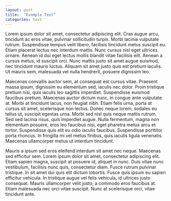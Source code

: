 ```yaml
---
layout: post
title:  "Example Text"
categories: text
---
```


Lorem ipsum dolor sit amet, consectetur adipiscing elit. Cras augue arcu, tincidunt ac eros vitae, pulvinar sollicitudin turpis. Morbi lacinia vulputate rutrum. Suspendisse tempus velit libero, facilisis tincidunt metus suscipit eu. Etiam placerat lectus nec interdum mattis. Nunc cursus nisl eget ultrices ornare. Aenean id dui eget lectus mollis blandit vitae facilisis elit. Aenean a cursus metus, id suscipit orci. Nunc mattis justo sit amet augue euismod, nec tincidunt mauris luctus. Aliquam sit amet justo quis est pretium iaculis. Ut mauris sem, malesuada vel nulla hendrerit, posuere dignissim leo.

Maecenas convallis auctor sem, at consequat est cursus vitae. Praesent massa ipsum, dignissim eu elementum sed, iaculis nec dolor. Proin tristique pretium nisi, quis iaculis leo sagittis imperdiet. Suspendisse euismod faucibus pretium. Maecenas auctor dictum nunc, in congue ante vulputate at. Morbi at tincidunt lacus, non feugiat nibh. Etiam felis urna, porta at cursus sit amet, scelerisque non lectus. Donec neque lorem, sodales eu tellus ut, suscipit egestas urna. Morbi sed nisl quis neque mattis rutrum. Sed sed lacinia risus, quis imperdiet augue. Nulla fermentum, magna non elementum posuere, eros leo faucibus nisi, eget pharetra metus arcu et tortor. Suspendisse quis elit eu odio iaculis faucibus. Suspendisse porttitor porta rhoncus. In fringilla mi vel metus finibus, quis iaculis ligula venenatis. Maecenas ullamcorper metus ut interdum tincidunt.

Mauris a ipsum sed eros eleifend interdum sit amet nec neque. Maecenas sed efficitur sem. Lorem ipsum dolor sit amet, consectetur adipiscing elit. Etiam sapien magna, suscipit at posuere id, aliquet in nunc. Duis vitae nunc vestibulum, facilisis nunc quis, consectetur diam. Fusce rutrum pulvinar tristique. In sit amet dui quis elit dictum lobortis. Fusce quis ipsum eu sapien efficitur vehicula. In tristique augue vel felis vehicula, id ultrices justo consequat. Mauris ullamcorper velit justo, a commodo eros faucibus at. Etiam malesuada nec orci vitae suscipit. Nunc at scelerisque orci, vitae tincidunt ante.
